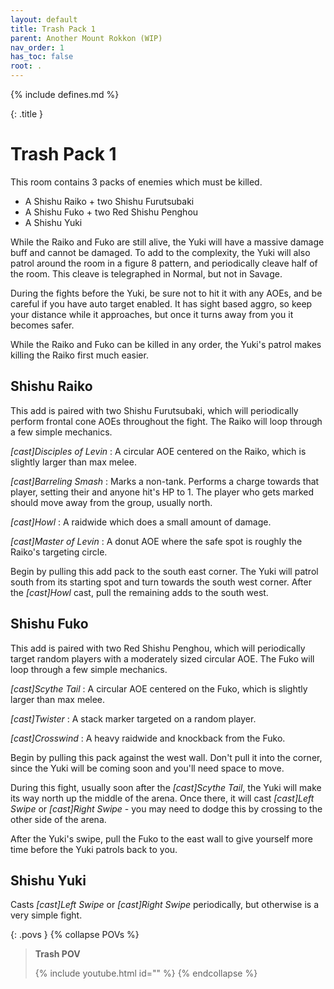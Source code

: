 ```yaml
---
layout: default
title: Trash Pack 1
parent: Another Mount Rokkon (WIP)
nav_order: 1
has_toc: false
root: .
---
```


{% include defines.md %}

{: .title }
# Trash Pack 1
This room contains 3 packs of enemies which must be killed.

* A Shishu Raiko + two Shishu Furutsubaki
* A Shishu Fuko + two Red Shishu Penghou
* A Shishu Yuki

While the Raiko and Fuko are still alive, the Yuki will have a massive damage
buff and cannot be damaged. To add to the complexity, the Yuki will also patrol
around the room in a figure 8 pattern, and periodically cleave half of the room.
This cleave is telegraphed in Normal, but not in Savage.

During the fights before the Yuki, be sure not to hit it with any AOEs, and be
careful if you have auto target enabled. It has sight based aggro, so keep your
distance while it approaches, but once it turns away from you it becomes safer.

While the Raiko and Fuko can be killed in any order, the Yuki's patrol makes
killing the Raiko first much easier.

## Shishu Raiko

This add is paired with two Shishu Furutsubaki, which will periodically perform
frontal cone AOEs throughout the fight. The Raiko will loop through a few simple
mechanics.

*[cast]Disciples of Levin*
: A circular AOE centered on the Raiko, which is slightly larger than max melee.

*[cast]Barreling Smash*
: Marks a non-tank. Performs a charge towards that player, setting their and
  anyone hit's HP to 1. The player who gets marked should move away from the
  group, usually north.

*[cast]Howl*
: A raidwide which does a small amount of damage.

*[cast]Master of Levin*
: A donut AOE where the safe spot is roughly the Raiko's targeting circle.

Begin by pulling this add pack to the south east corner. The Yuki will patrol
south from its starting spot and turn towards the south west corner. After the
*[cast]Howl* cast, pull the remaining adds to the south west.

## Shishu Fuko

This add is paired with two Red Shishu Penghou, which will periodically target
random players with a moderately sized circular AOE. The Fuko will loop through
a few simple mechanics.

*[cast]Scythe Tail*
: A circular AOE centered on the Fuko, which is slightly larger than max melee.

*[cast]Twister*
: A stack marker targeted on a random player.

*[cast]Crosswind*
: A heavy raidwide and knockback from the Fuko.

Begin by pulling this pack against the west wall. Don't pull it into the corner,
since the Yuki will be coming soon and you'll need space to move.

During this fight, usually soon after the *[cast]Scythe Tail*, the Yuki will
make its way north up the middle of the arena. Once there, it will cast
*[cast]Left Swipe* or *[cast]Right Swipe* - you may need to dodge this by
crossing to the other side of the arena.

After the Yuki's swipe, pull the Fuko to the east wall to give yourself more
time before the Yuki patrols back to you.

## Shishu Yuki

Casts *[cast]Left Swipe* or *[cast]Right Swipe* periodically, but otherwise is
a very simple fight.


{: .povs }
{% collapse POVs %}
> **Trash POV**
>
> {% include youtube.html id="" %}
{% endcollapse %}
